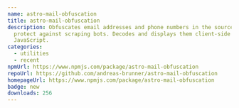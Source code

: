 ```yaml
---
name: astro-mail-obfuscation
title: astro-mail-obfuscation
description: Obfuscates email addresses and phone numbers in the source code to
  protect against scraping bots. Decodes and displays them client-side using
  JavaScript.
categories:
  - utilities
  - recent
npmUrl: https://www.npmjs.com/package/astro-mail-obfuscation
repoUrl: https://github.com/andreas-brunner/astro-mail-obfuscation
homepageUrl: https://www.npmjs.com/package/astro-mail-obfuscation
badge: new
downloads: 256
---
```

